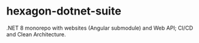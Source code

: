 # hexagon-dotnet-suite
.NET 8 monorepo with websites (Angular submodule) and Web API; CI/CD and Clean Architecture.
